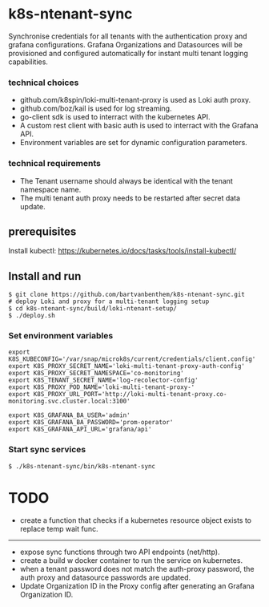 # k8s-ntenant-sync
Synchronise credentials for all tenants with the authentication proxy and grafana configurations. Grafana Organizations and Datasources will be provisioned and configured automatically for instant multi tenant logging capabilities.

### technical choices
* github.com/k8spin/loki-multi-tenant-proxy is used as Loki auth proxy.
* github.com/boz/kail is used for log streaming.
* go-client sdk is used to interract with the kubernetes API.
* A custom rest client with basic auth is used to interract with the Grafana API.
* Environment variables are set for dynamic configuration parameters.

### technical requirements
* The Tenant username should always be identical with the tenant namespace name.
* The multi tenant auth proxy needs to be restarted after secret data update.

## prerequisites
Install kubectl: https://kubernetes.io/docs/tasks/tools/install-kubectl/

## Install and run
```shell
$ git clone https://github.com/bartvanbenthem/k8s-ntenant-sync.git
# deploy Loki and proxy for a multi-tenant logging setup
$ cd k8s-ntenant-sync/build/loki-ntenant-setup/
$ ./deploy.sh
```

### Set environment variables
```shell
export K8S_KUBECONFIG='/var/snap/microk8s/current/credentials/client.config'
export K8S_PROXY_SECRET_NAME='loki-multi-tenant-proxy-auth-config'
export K8S_PROXY_SECRET_NAMESPACE='co-monitoring'
export K8S_TENANT_SECRET_NAME='log-recolector-config'
export K8S_PROXY_POD_NAME='loki-multi-tenant-proxy-'
export K8S_PROXY_URL_PORT='http://loki-multi-tenant-proxy.co-monitoring.svc.cluster.local:3100'

export K8S_GRAFANA_BA_USER='admin'
export K8S_GRAFANA_BA_PASSWORD='prom-operator'
export K8S_GRAFANA_API_URL='grafana/api'
```
### Start sync services
```shell
$ ./k8s-ntenant-sync/bin/k8s-ntenant-sync
```

# TODO
* create a function that checks if a kubernetes resource object exists to replace temp wait func.
---
* expose sync functions through two API endpoints (net/http).
* create a build w docker container to run the service on kubernetes.
* when a tenant password does not match the auth-proxy password, the auth proxy and datasource passwords are updated.
* Update Organization ID in the Proxy config after generating an Grafana Organization ID.


